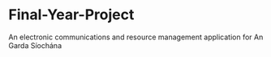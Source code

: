 # Final-Year-Project
An electronic communications and resource management application for An Garda Síochána
